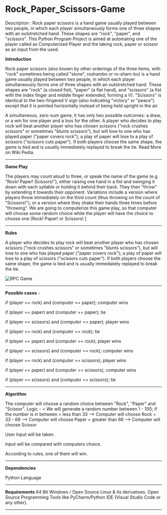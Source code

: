 # Rock_Paper_Scissors-Game

Description : Rock paper scissors is a hand game usually played between two people, in which each player simultaneously forms one of three shapes with an outstretched hand. These shapes are "rock", "paper", and "scissors". This Python Program Project is aimed at automating one of the player called as Computerized Player and the taking rock, paper or scissor as an input from the used.

**Introduction**

Rock paper scissors (also known by other orderings of the three items, with "rock" sometimes being called "stone", roshambo or ro-sham-bo) is a hand game usually played between two people, in which each player simultaneously forms one of three shapes with an outstretched hand. These shapes are "rock" (a closed fist), "paper" (a flat hand), and "scissors" (a fist with the index finger and middle finger extended, forming a V). "Scissors" is identical to the two-fingered V sign (also indicating "victory" or "peace") except that it is pointed horizontally instead of being held upright in the air.

A simultaneous, zero-sum game, it has only two possible outcomes: a draw, or a win for one player and a loss for the other. A player who decides to play rock will beat another player who has chosen scissors ("rock crushes scissors" or sometimes "blunts scissors"), but will lose to one who has played paper ("paper covers rock"); a play of paper will lose to a play of scissors ("scissors cuts paper"). If both players choose the same shape, the game is tied and is usually immediately replayed to break the tie. Read More on Wiki Pedia.
_____________________________________________________________________________________________________________________________________________________________________________________________________________________

**Game Play**

The players may count aloud to three, or speak the name of the game (e.g. "Rock! Paper! Scissors!"), either raising one hand in a fist and swinging it down with each syllable or holding it behind their back. They then "throw" by extending it towards their opponent. Variations include a version where players throw immediately on the third count (thus throwing on the count of "Scissors!"), or a version where they shake their hands three times before "throwing". We are going to computerize this game play, so that computer will choose some random choice while the player will have the choice to choose one [Rock! Paper! or Scissors! ]
_____________________________________________________________________________________________________________________________________________________________________________________________________________________

**Rules**

A player who decides to play rock will beat another player who has chosen scissors ("rock crushes scissors" or sometimes "blunts scissors"), but will lose to one who has played paper ("paper covers rock"); a play of paper will lose to a play of scissors ("scissors cuts paper"). If both players choose the same shape, the game is tied and is usually immediately replayed to break the tie.

![RPC Game](https://github.com/user-attachments/assets/936ee401-55ba-4660-a7f1-6b58c12d3df9)
_____________________________________________________________________________________________________________________________________________________________________________________________________________________

**Possible cases** -

if (player == rock) and (computer == paper); computer wins

if (player == paper) and (computer == paper); tie

if (player == scissors) and (computer == paper); player wins

if (player == rock) and (computer == rock); tie

if (player == paper) and (computer == rock); player wins

if (player == scissors) and (computer == rock); computer wins

if (player == rock) and (computer == scissors); player wins

if (player == paper) and (computer == scissors); computer wins

if (player == scissors) and (computer == scissors); tie
_____________________________________________________________________________________________________________________________________________________________________________________________________________________

**Algorithm**

The computer will choose a random choice between "Rock", "Paper" and "Scissor". Logic - = We will generate a random number between 1 - 100; if the number is in between = less than 33 --> Computer will choose Rock = 33 - 66 --> Computer will choose Paper = greater than 66 --> Computer will choose Scissor

User Input will be taken.

Input will be compared with computers choice.

According to rules, one of them will win.
_____________________________________________________________________________________________________________________________________________________________________________________________________________________

**Dependencies**

Python Language
_____________________________________________________________________________________________________________________________________________________________________________________________________________________

**Requirements**
64 Bit Windows / Open Source Linux & its derivatives.
Open Source Programming Tools like PyCharm/Python IDE (Visual Studio Code or any other).
_____________________________________________________________________________________________________________________________________________________________________________________________________________________

